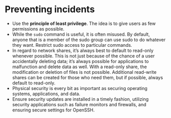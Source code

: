 # Preventing incidents

* Use the **principle of least privilege**. The idea is to give users as few permissions as possible.
* While the `sudo` command is useful, it is often misused. By default, anyone that is a member of the sudo group can use sudo to do whatever they want. Restrict sudo access to particular commands.
* In regard to network shares, it’s always best to default to read-only whenever possible. This is not just because of the chance of a user accidentally deleting data; it’s always possible for applications to malfunction and delete data as well. With a read-only share, the modification or deletion of files is not possible. Additional read-write shares can be created for those who need them, but if possible, always default to read-only.
* Physical security is every bit as important as securing operating systems, applications, and data.
* Ensure security updates are installed in a timely fashion, utilizing security applications such as failure monitors and firewalls, and ensuring secure settings for OpenSSH.

